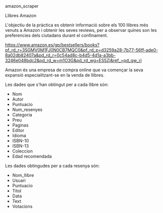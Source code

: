 amazon_scraper

Llibres Amazon

L'objectiu de la pràctica es obtenir informació sobre els 100 llibres més venuts a Amazon i obtenir les seves reviews, 
per a observar quines son les preferencies dels ciutadans durant el confinament.

https://www.amazon.es/gp/bestsellers/books?pf_rd_r=3SGMV0M1FJ0N0CB7MQC0&pf_rd_p=d3259a28-7b77-56ff-ade0-8a02db82407a&pd_rd_r=0c54ad8c-b4d5-4d1a-a3bb-3246e048bdc2&pd_rd_w=m1O3G&pd_rd_wg=ES5Zj&ref_=pd_gw_ri

Amazon és una empresa de compra online que va començar la seva expansió especialitzant-se en la venda de llibres. 

Les dades que s'han obtingut per a cada llibre són: 

- Nom
- Autor
- Puntuacio
- Num_resenyes
- Categoria
- Preu
- Paginas
- Editor
- Idioma
- ISBN-10
- ISBN-13
- Coleccion
- Edad recomendada

Les dades obtingudes per a cada resenya són:

- Nom_llibre
- Usuari
- Puntuacio
- Titol
- Data
- Text
- Votacions
